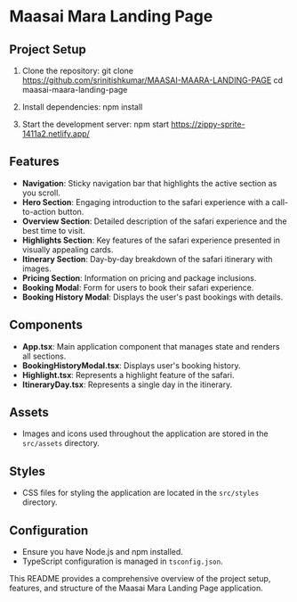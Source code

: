 # Maasai Mara Landing Page

## Project Setup

1. Clone the repository:
   git clone https://github.com/srinitishkumar/MAASAI-MAARA-LANDING-PAGE
   cd maasai-maara-landing-page

2. Install dependencies:
   npm install

3. Start the development server:
   npm start 
   https://zippy-sprite-1411a2.netlify.app/

## Features

- **Navigation**: Sticky navigation bar that highlights the active section as you scroll.
- **Hero Section**: Engaging introduction to the safari experience with a call-to-action button.
- **Overview Section**: Detailed description of the safari experience and the best time to visit.
- **Highlights Section**: Key features of the safari experience presented in visually appealing cards.
- **Itinerary Section**: Day-by-day breakdown of the safari itinerary with images.
- **Pricing Section**: Information on pricing and package inclusions.
- **Booking Modal**: Form for users to book their safari experience.
- **Booking History Modal**: Displays the user's past bookings with details.

## Components

- **App.tsx**: Main application component that manages state and renders all sections.
- **BookingHistoryModal.tsx**: Displays user's booking history.
- **Highlight.tsx**: Represents a highlight feature of the safari.
- **ItineraryDay.tsx**: Represents a single day in the itinerary.

## Assets

- Images and icons used throughout the application are stored in the `src/assets` directory.

## Styles

- CSS files for styling the application are located in the `src/styles` directory.

## Configuration

- Ensure you have Node.js and npm installed.
- TypeScript configuration is managed in `tsconfig.json`.

This README provides a comprehensive overview of the project setup, features, and structure of the Maasai Mara Landing Page application.